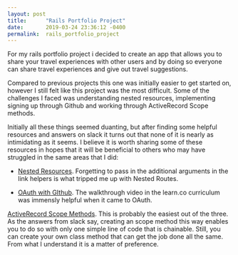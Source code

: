 ```yaml
---
layout: post
title:      "Rails Portfolio Project"
date:       2019-03-24 23:36:12 -0400
permalink:  rails_portfolio_project
---
```



For my rails portfolio project i decided to create an app that allows you to share your travel experiences with other users and by doing so everyone can share travel experiences and give out travel suggestions.

Compared to previous projects this one was initially easier to get started on, however I still felt like this project was the most difficult. Some of the challenges I faced was understanding nested resources, implementing signing up through Github and working through ActiveRecord Scope methods. 

Initially all these things seemed duanting, but after finding some helpful resources and answers on slack it turns out that none of it is nearly as intimidating as it seems. I believe it is worth sharing some of these resources in hopes that it will be beneficial to others who may have struggled in the same areas that I did:

* [Nested Resources](https://medium.com/@jaredrayjohnson1/4-things-i-learned-toying-around-with-nested-resources-in-rails-fed6d761e924). Forgetting to pass in the additional arguments in the link helpers is what tripped me up with Nested Routes.

* [OAuth with GIthub](https://developer.github.com/apps/building-oauth-apps/creating-an-oauth-app/). The walkthrough video in the learn.co curriculum was immensly helpful when it came to OAuth.

[ ActiveRecord Scope Methods](https://stackoverflow.com/questions/4869994/what-is-scope-named-scope-in-rails). This is probably the easiest out of the three. As the answers from slack say, creating an scope method this way enables you to do so with only one simple line of code that is chainable. Still, you can create your own class method that can get the job done all the same. From what I understand it is a matter of preference.


